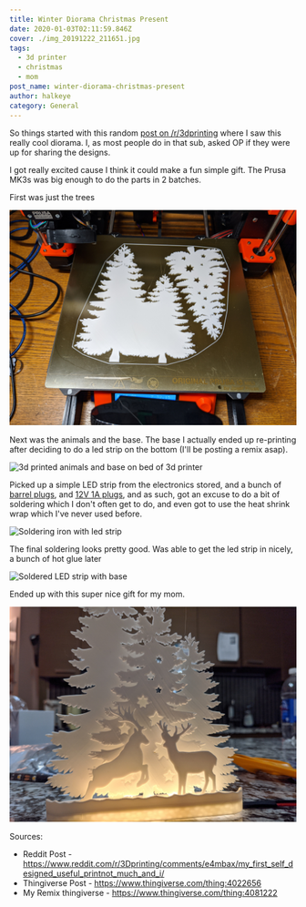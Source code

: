 ```yaml
---
title: Winter Diorama Christmas Present
date: 2020-01-03T02:11:59.846Z
cover: ./img_20191222_211651.jpg
tags:
  - 3d printer
  - christmas
  - mom
post_name: winter-diorama-christmas-present
author: halkeye
category: General
---
```

So things started with this random [post on /r/3dprinting](https://www.reddit.com/r/3Dprinting/comments/e4mbax/my_first_self_designed_useful_printnot_much_and_i/) where I saw this really cool diorama. I, as most people do in that sub, asked OP if they were up for sharing the designs.

I got really excited cause I think it could make a fun simple gift. The Prusa MK3s was big enough to do the parts in 2 batches. 

First was just the trees

![3d printed trees on bed of 3d printed](img_20191222_181813.jpg)

Next was the animals and the base. The base I actually ended up re-printing after deciding to do a led strip on the bottom (I'll be posting a remix asap).

![3d printed animals and base on bed of 3d printer](img_20191222_210356.jpg)

Picked up a simple LED strip from the electronics stored, and a bunch of [barrel plugs](https://www.amazon.ca/gp/product/B07M84YCYG/ref=ppx_yo_dt_b_asin_title_o04_s01?ie=UTF8&psc=1), and [12V 1A plugs](https://www.amazon.ca/gp/product/B07M84YCYG/ref=ppx_yo_dt_b_asin_title_o04_s01?ie=UTF8&psc=1), and as such, got an excuse to do a bit of soldering which I don't often get to do, and even got to use the heat shrink wrap which I've never used before.

![Soldering iron with led strip](img_20191222_210315.jpg)

The final soldering looks pretty good. Was able to get the led strip in nicely, a bunch of hot glue later

![Soldered LED strip with base](img_20191222_211242.jpg)

Ended up with this super nice gift for my mom.

![Finished diorama](img_20191222_211651.jpg)

Sources:

* Reddit Post - https://www.reddit.com/r/3Dprinting/comments/e4mbax/my_first_self_designed_useful_printnot_much_and_i/
* Thingiverse Post - https://www.thingiverse.com/thing:4022656
* My Remix thingiverse - https://www.thingiverse.com/thing:4081222
